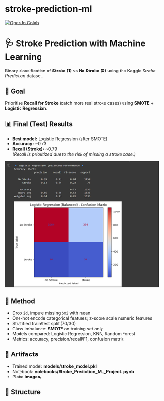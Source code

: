 # stroke-prediction-ml
[![Open In Colab](https://colab.research.google.com/assets/colab-badge.svg)](
https://colab.research.google.com/github/ihuomah/stroke-prediction-ml/blob/main/notebooks/Stroke_Prediction_ML_Project.ipynb)

# 🩺 Stroke Prediction with Machine Learning

Binary classification of **Stroke (1)** vs **No Stroke (0)** using the Kaggle *Stroke Prediction* dataset.

## 🎯 Goal
Prioritize **Recall for Stroke** (catch more real stroke cases) using **SMOTE** + **Logistic Regression**.

## 📊 Final (Test) Results
- **Best model:** Logistic Regression (after SMOTE)
- **Accuracy:** ~0.73  
- **Recall (Stroke):** ~0.79  
*(Recall is prioritized due to the risk of missing a stroke case.)*

![Confusion Matrix](images/confusion_logreg_balanced.png)

## 🧱 Method
- Drop `id`, impute missing `bmi` with mean  
- One-hot encode categorical features; z-score scale numeric features  
- Stratified train/test split (70/30)  
- Class imbalance: **SMOTE** on training set only  
- Models compared: Logistic Regression, KNN, Random Forest  
- Metrics: accuracy, precision/recall/F1, confusion matrix  

## 🧠 Artifacts
- Trained model: **models/stroke_model.pkl**  
- Notebook: **notebooks/Stroke_Prediction_ML_Project.ipynb**  
- Plots: **images/**

## 📂 Structure
